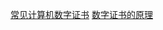 [常见计算机数字证书](https://blog.csdn.net/itworld123/article/details/115553346)
[数字证书的原理](https://zhuanlan.zhihu.com/p/345423555)
